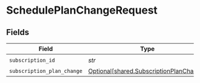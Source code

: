 # SchedulePlanChangeRequest


## Fields

| Field                                                                                    | Type                                                                                     | Required                                                                                 | Description                                                                              |
| ---------------------------------------------------------------------------------------- | ---------------------------------------------------------------------------------------- | ---------------------------------------------------------------------------------------- | ---------------------------------------------------------------------------------------- |
| `subscription_id`                                                                        | *str*                                                                                    | :heavy_check_mark:                                                                       | N/A                                                                                      |
| `subscription_plan_change`                                                               | [Optional[shared.SubscriptionPlanChange]](../../models/shared/subscriptionplanchange.md) | :heavy_minus_sign:                                                                       | N/A                                                                                      |